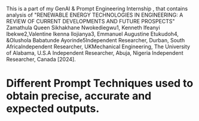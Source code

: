 This is a part of my GenAI & Prompt Engineering Internship , that contains analysis of "RENEWABLE ENERGY TECHNOLOGIES IN ENGINEERING: A REVIEW OF CURRENT DEVELOPMENTS AND FUTURE PROSPECTS"
Zamathula Queen Sikhakhane Nwokediegwu1, Kenneth Ifeanyi Ibekwe2,Valentine Ikenna Ilojianya3, Emmanuel Augustine Etukudoh4, &Olushola Babatunde Ayorinde5Independent Researcher, Durban, South AfricaIndependent Researcher, UKMechanical Engineering, The University of Alabama, U.S.A
Independent Researcher, Abuja, Nigeria
Independent Researcher, Canada [2024].

# Different Prompt Techniques used to obtain precise, accurate and expected outputs.
